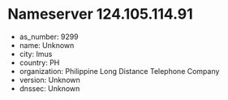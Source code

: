 # Nameserver 124.105.114.91

* as_number: 9299
* name: Unknown
* city: Imus
* country: PH
* organization: Philippine Long Distance Telephone Company
* version: Unknown
* dnssec: Unknown
